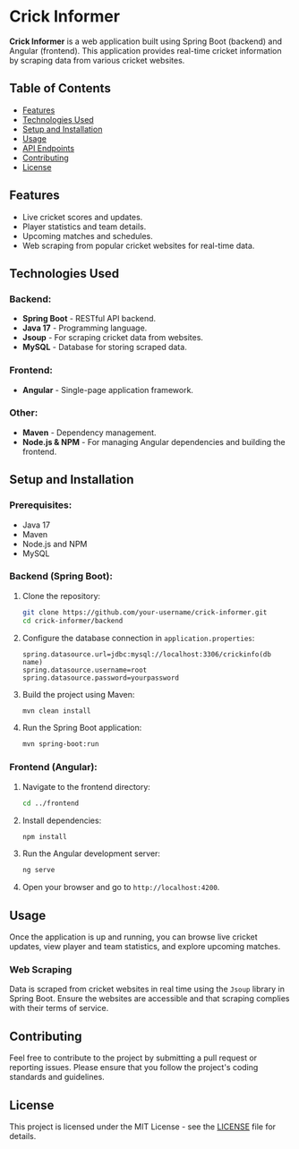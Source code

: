 # Crick Informer

**Crick Informer** is a web application built using Spring Boot (backend) and Angular (frontend). This application provides real-time cricket information by scraping data from various cricket websites.

## Table of Contents
- [Features](#features)
- [Technologies Used](#technologies-used)
- [Setup and Installation](#setup-and-installation)
- [Usage](#usage)
- [API Endpoints](#api-endpoints)
- [Contributing](#contributing)
- [License](#license)

## Features
- Live cricket scores and updates.
- Player statistics and team details.
- Upcoming matches and schedules.
- Web scraping from popular cricket websites for real-time data.
  
## Technologies Used
### Backend:
- **Spring Boot** - RESTful API backend.
- **Java 17** - Programming language.
- **Jsoup** - For scraping cricket data from websites.
- **MySQL** - Database for storing scraped data.
  
### Frontend:
- **Angular** - Single-page application framework.

### Other:
- **Maven** - Dependency management.
- **Node.js & NPM** - For managing Angular dependencies and building the frontend.

## Setup and Installation

### Prerequisites:
- Java 17
- Maven
- Node.js and NPM
- MySQL
  
### Backend (Spring Boot):
1. Clone the repository:
    ```bash
    git clone https://github.com/your-username/crick-informer.git
    cd crick-informer/backend
    ```
2. Configure the database connection in `application.properties`:
    ```properties
    spring.datasource.url=jdbc:mysql://localhost:3306/crickinfo(db name)
    spring.datasource.username=root
    spring.datasource.password=yourpassword
    ```
3. Build the project using Maven:
    ```bash
    mvn clean install
    ```
4. Run the Spring Boot application:
    ```bash
    mvn spring-boot:run
    ```

### Frontend (Angular):
1. Navigate to the frontend directory:
    ```bash
    cd ../frontend
    ```
2. Install dependencies:
    ```bash
    npm install
    ```
3. Run the Angular development server:
    ```bash
    ng serve
    ```
4. Open your browser and go to `http://localhost:4200`.

## Usage
Once the application is up and running, you can browse live cricket updates, view player and team statistics, and explore upcoming matches.

### Web Scraping
Data is scraped from cricket websites in real time using the `Jsoup` library in Spring Boot. Ensure the websites are accessible and that scraping complies with their terms of service.


## Contributing
Feel free to contribute to the project by submitting a pull request or reporting issues. Please ensure that you follow the project's coding standards and guidelines.

## License
This project is licensed under the MIT License - see the [LICENSE](LICENSE) file for details.
